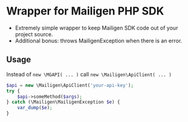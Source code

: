 # Wrapper for Mailigen PHP SDK

* Extremely simple wrapper to keep Mailigen SDK code out of your project source.
* Additional bonus: throws MailigenException when there is an error.

## Usage

Instead of ```new \MGAPI( ... )``` call ```new \Mailigen\ApiClient( ... )```

```php
$api = new \Mailigen\ApiClient('your-api-key');
try {
    $api->someMethod($args);
} catch (\Mailigen\MailigenException $e) {
    var_dump($e);
}
```